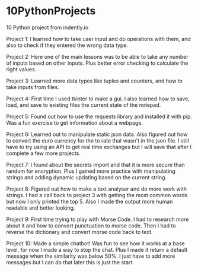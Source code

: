 # 10PythonProjects

10 Python project from indently.io

Project 1:
I learned how to take user input and do operations with them, and also to check if they entered the wrong data type.

Project 2:
Here one of the main lessons was to be able to take any number of inputs based on other inputs. Plus better error checking to calculate the right values.

Project 3:
Learned more data types like tuples and counters, and how to take inputs from files.

Project 4:
First time I used tkinter to make a gui. I also learned how to save, load, and save to existing files the current state of the notepad.

Project 5:
Found out how to use the requests library and installed it with pip. Was a fun exercise to get information about a webpage.

Project 6:
Learned out to manipulate static json data. Also figured out how to convert the euro currency for the to rate that wasn't in the json file. I still have to try using an API to get real time exchanges but I will save that after I complete a few more projects.

Project 7:
I found about the secrets import and that it is more secure than random for encryption. Plus I gained more practice with manipulating strings and adding dynamic updating based on the current string.

Project 8:
Figured out how to make a text analyser and do more work with strings. I had a call back to project 3 with getting the most common words but now I only printed the top 5. Also I made the output more human readable and better looking.

Project 9:
First time trying to play with Morse Code. I had to research more about it and how to convert punctuation to morse code. Then I had to reverse the dictionary and convert morse code back to text.

Project 10:
Made a simple chatbot! Was fun to see how it works at a base level, for now I made a way to stop the chat. Plus I made it return a default message when the similarity was below 50%. I just have to add more messages but I can do that later this is just the start.
